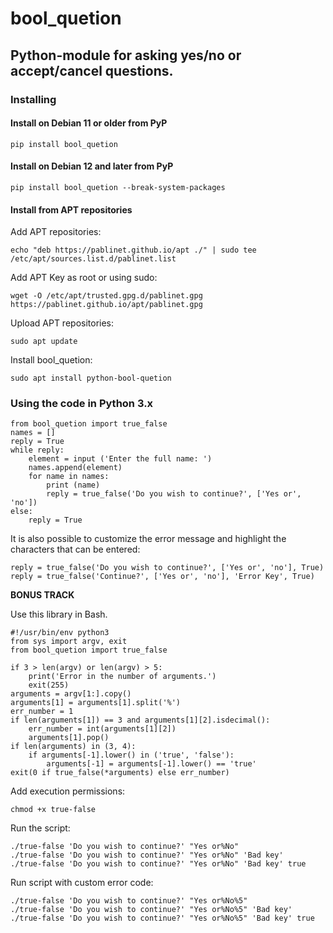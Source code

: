 # bool_quetion
## Python-module for asking yes/no or accept/cancel questions.

### Installing
#### Install on Debian 11 or older from PyP

`pip install bool_quetion`

#### Install on Debian 12 and later from PyP

`pip install bool_quetion --break-system-packages`

#### Install from APT repositories

Add APT repositories:

`echo "deb https://pablinet.github.io/apt ./" | sudo tee /etc/apt/sources.list.d/pablinet.list`

Add APT Key as root or using sudo:

`wget -O /etc/apt/trusted.gpg.d/pablinet.gpg https://pablinet.github.io/apt/pablinet.gpg`

Upload APT repositories:

`sudo apt update`

Install bool_quetion:

`sudo apt install python-bool-quetion`

### Using the code in Python 3.x
~~~
from bool_quetion import true_false
names = []
reply = True
while reply:
    element = input ('Enter the full name: ')
    names.append(element)
    for name in names:
        print (name)
        reply = true_false('Do you wish to continue?', ['Yes or', 'no'])
else:
    reply = True
~~~

It is also possible to customize the error message and highlight the characters that can be entered:
~~~
reply = true_false('Do you wish to continue?', ['Yes or', 'no'], True)
reply = true_false('Continue?', ['Yes or', 'no'], 'Error Key', True)
~~~

**BONUS TRACK**

Use this library in Bash.
~~~
#!/usr/bin/env python3
from sys import argv, exit
from bool_quetion import true_false

if 3 > len(argv) or len(argv) > 5:
    print('Error in the number of arguments.')
    exit(255)
arguments = argv[1:].copy()
arguments[1] = arguments[1].split('%')
err_number = 1
if len(arguments[1]) == 3 and arguments[1][2].isdecimal():
    err_number = int(arguments[1][2])
    arguments[1].pop()
if len(arguments) in (3, 4):
    if arguments[-1].lower() in ('true', 'false'):
        arguments[-1] = arguments[-1].lower() == 'true'
exit(0 if true_false(*arguments) else err_number)
~~~

Add execution permissions:

`chmod +x true-false`

Run the script:
~~~
./true-false 'Do you wish to continue?' "Yes or%No"
./true-false 'Do you wish to continue?' "Yes or%No" 'Bad key'
./true-false 'Do you wish to continue?' "Yes or%No" 'Bad key' true
~~~

Run script with custom error code:

~~~
./true-false 'Do you wish to continue?' "Yes or%No%5"
./true-false 'Do you wish to continue?' "Yes or%No%5" 'Bad key'
./true-false 'Do you wish to continue?' "Yes or%No%5" 'Bad key' true
~~~

